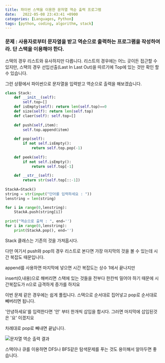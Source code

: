 ```yaml
---
title: 파이썬 스택을 이용한 문자열 역순 출력 프로그램
date:   2022-05-08 23:43:41 +0900
categories: [Languages, Python]
tags: [python, coding, algorithm, stack]
---
```


### 문제 : 사용자로부터 문자열을 받고 역순으로 출력하는 프로그램을 작성하여라. 단 스택을 이용해야 한다.

스택의 경우 리스트와 유사하지만 다릅니다. 리스트의 경우에는 어느 곳이든 접근할 수 있지만, 스택의 경우 선입선출(Last In Last Out)을 따르기에 Top에 있는 것만 확인 할 수 있습니다.

그런 상황에서 파이썬으로 문자열을 입력받고 역순으로 출력을 해보겠습니다.

```python
class Stack:
    def __init__(self):
        self.top=[]
    def isEmpty(self): return len(self.top)==0
    def size(self): return len(self.top)
    def claer(self): self.top=[]
    
    def push(self,item):
        self.top.append(item)
        
    def pop(self):
        if not self.isEmpty():
            return self.top.pop(-1)
    
    def peek(self):
        if not self.isEmpty():
            return self.top[-1]
        
    def __str__(self):
        return str(self.top[::-1])
    
StackA=Stack()
string = str(input("단어를 입력하세요 : "))
lenstring = len(string)

for i in range(0,lenstring):
    StackA.push(string[i])
    
print("역순으로 출력 : ", end='')
for i in range(0,lenstring):
    print(StackA.pop(), end='')
```

Stack 클래스는 기존의 것을 가져옵시다.

 

다만 여기서 push와 pop의 경우 리스트로 본다면 가장 마지막의 것을 볼 수 있는데 시간 복잡도 때문입니다.

append를 사용하면 마지막에 넣으면 시간 복잡도는 상수 1에서 끝나지만

insert(0,내용)으로 해버리면 스택에 있는 것들을 전부다 한칸씩 밀어야 하기 때문에 시간복잡도가 n으로 급격하게 증가를 하지요

 

이번 문제 같은 경우에는 쉽게 풀립니다. 스택으로 순서대로 집어넣고 pop로 순서대로 빼버리면 됩니다.

 

'안녕하세요'를 입력한다면 '안' 부터 한개씩 삽입을 합시다. 그러면 마지막에 삽입된것은 '요' 이겠지요

차례대로 pop로 빼내면 끝납니다.

![문자열 역순 출력 결과](https://user-images.githubusercontent.com/85277660/210135722-23f1ed5a-d17a-44cf-a7b5-a6e42b693f36.png)

스택이나 큐를 이용하면 DFS나 BFS같은 탐색문제를 푸는 것도 용이해서 알아두면 좋습니다.